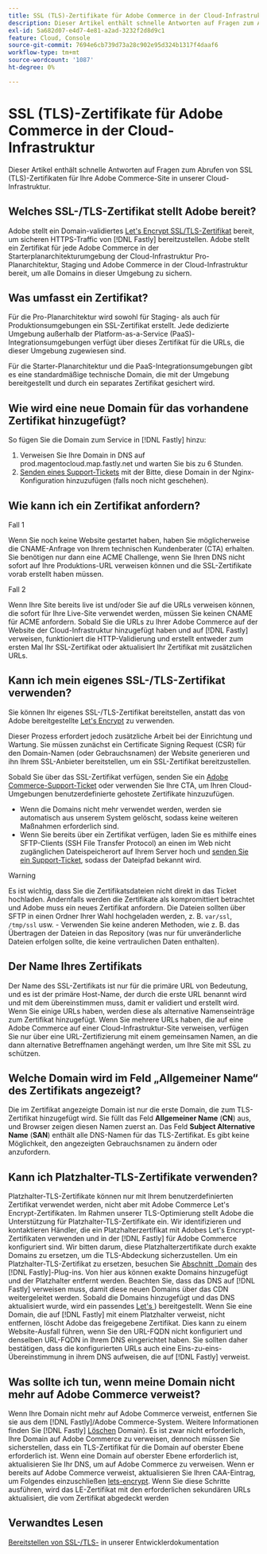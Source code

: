 ```yaml
---
title: SSL (TLS)-Zertifikate für Adobe Commerce in der Cloud-Infrastruktur
description: Dieser Artikel enthält schnelle Antworten auf Fragen zum Abrufen von SSL (TLS)-Zertifikaten für Ihre Adobe Commerce-Site in unserer Cloud-Infrastruktur.
exl-id: 5a682d07-e4d7-4e81-a2ad-3232f2d8d9c1
feature: Cloud, Console
source-git-commit: 7694e6cb739d73a28c902e95d324b1317f4daaf6
workflow-type: tm+mt
source-wordcount: '1087'
ht-degree: 0%

---
```


# SSL (TLS)-Zertifikate für Adobe Commerce in der Cloud-Infrastruktur

Dieser Artikel enthält schnelle Antworten auf Fragen zum Abrufen von SSL (TLS)-Zertifikaten für Ihre Adobe Commerce-Site in unserer Cloud-Infrastruktur.

## Welches SSL-/TLS-Zertifikat stellt Adobe bereit?

Adobe stellt ein Domain-validiertes [Let&#39;s Encrypt SSL/TLS-Zertifikat](https://letsencrypt.org/) bereit, um sicheren HTTPS-Traffic von [!DNL Fastly] bereitzustellen. Adobe stellt ein Zertifikat für jede Adobe Commerce in der Starterplanarchitekturumgebung der Cloud-Infrastruktur Pro-Planarchitektur, Staging und Adobe Commerce in der Cloud-Infrastruktur bereit, um alle Domains in dieser Umgebung zu sichern.

## Was umfasst ein Zertifikat?

Für die Pro-Planarchitektur wird sowohl für Staging- als auch für Produktionsumgebungen ein SSL-Zertifikat erstellt. Jede dedizierte Umgebung außerhalb der Platform-as-a-Service (PaaS)-Integrationsumgebungen verfügt über dieses Zertifikat für die URLs, die dieser Umgebung zugewiesen sind.

Für die Starter-Planarchitektur und die PaaS-Integrationsumgebungen gibt es eine standardmäßige technische Domain, die mit der Umgebung bereitgestellt und durch ein separates Zertifikat gesichert wird.

## Wie wird eine neue Domain für das vorhandene Zertifikat hinzugefügt?

So fügen Sie die Domain zum Service in [!DNL Fastly] hinzu:

1. Verweisen Sie Ihre Domain in DNS auf prod.magentocloud.map.fastly.net und warten Sie bis zu 6 Stunden.
1. [Senden eines Support-Tickets](/help/help-center-guide/help-center/magento-help-center-user-guide.md#submit-ticket) mit der Bitte, diese Domain in der Nginx-Konfiguration hinzuzufügen (falls noch nicht geschehen).

## Wie kann ich ein Zertifikat anfordern?

Fall 1

Wenn Sie noch keine Website gestartet haben, haben Sie möglicherweise die CNAME-Anfrage von Ihrem technischen Kundenberater (CTA) erhalten. Sie benötigen nur dann eine ACME Challenge, wenn Sie Ihren DNS nicht sofort auf Ihre Produktions-URL verweisen können und die SSL-Zertifikate vorab erstellt haben müssen.

Fall 2

Wenn Ihre Site bereits live ist und/oder Sie auf die URLs verweisen können, die sofort für Ihre Live-Site verwendet werden, müssen Sie keinen CNAME für ACME anfordern. Sobald Sie die URLs zu Ihrer Adobe Commerce auf der Website der Cloud-Infrastruktur hinzugefügt haben und auf [!DNL Fastly] verweisen, funktioniert die HTTP-Validierung und erstellt entweder zum ersten Mal Ihr SSL-Zertifikat oder aktualisiert Ihr Zertifikat mit zusätzlichen URLs.

## Kann ich mein eigenes SSL-/TLS-Zertifikat verwenden?

Sie können Ihr eigenes SSL-/TLS-Zertifikat bereitstellen, anstatt das von Adobe bereitgestellte [Let&#39;s Encrypt](https://letsencrypt.org/) zu verwenden.

Dieser Prozess erfordert jedoch zusätzliche Arbeit bei der Einrichtung und Wartung. Sie müssen zunächst ein Certificate Signing Request (CSR) für den Domain-Namen (oder Gebrauchsnamen) der Website generieren und ihn Ihrem SSL-Anbieter bereitstellen, um ein SSL-Zertifikat bereitzustellen.

Sobald Sie über das SSL-Zertifikat verfügen, senden Sie ein [Adobe Commerce-Support-Ticket](/help/help-center-guide/help-center/magento-help-center-user-guide.md#submit-ticket) oder verwenden Sie Ihre CTA, um Ihren Cloud-Umgebungen benutzerdefinierte gehostete Zertifikate hinzuzufügen.

* Wenn die Domains nicht mehr verwendet werden, werden sie automatisch aus unserem System gelöscht, sodass keine weiteren Maßnahmen erforderlich sind.
* Wenn Sie bereits über ein Zertifikat verfügen, laden Sie es mithilfe eines SFTP-Clients (SSH File Transfer Protocol) an einen im Web nicht zugänglichen Dateispeicherort auf Ihrem Server hoch und [senden Sie ein Support-Ticket](/help/help-center-guide/help-center/magento-help-center-user-guide.md#submit-ticket), sodass der Dateipfad bekannt wird.

>[!WARNING]
>
>Es ist wichtig, dass Sie die Zertifikatsdateien nicht direkt in das Ticket hochladen. Andernfalls werden die Zertifikate als kompromittiert betrachtet und Adobe muss ein neues Zertifikat anfordern.
>Die Dateien sollten über SFTP in einen Ordner Ihrer Wahl hochgeladen werden, z. B. `var/ssl`, `/tmp/ssl` usw. - Verwenden Sie keine anderen Methoden, wie z. B. das Übertragen der Dateien in das Repository (was nur für unveränderliche Dateien erfolgen sollte, die keine vertraulichen Daten enthalten).

## Der Name Ihres Zertifikats

Der Name des SSL-Zertifikats ist nur für die primäre URL von Bedeutung, und es ist der primäre Host-Name, der durch die erste URL benannt wird und mit dem übereinstimmen muss, damit er validiert und erstellt wird. Wenn Sie einige URLs haben, werden diese als alternative Namenseinträge zum Zertifikat hinzugefügt. Wenn Sie mehrere URLs haben, die auf eine Adobe Commerce auf einer Cloud-Infrastruktur-Site verweisen, verfügen Sie nur über eine URL-Zertifizierung mit einem gemeinsamen Namen, an die dann alternative Betreffnamen angehängt werden, um Ihre Site mit SSL zu schützen.

## Welche Domain wird im Feld „Allgemeiner Name“ des Zertifikats angezeigt?

Die im Zertifikat angezeigte Domain ist nur die erste Domain, die zum TLS-Zertifikat hinzugefügt wird. Sie füllt das Feld **Allgemeiner Name** (**CN**) aus, und Browser zeigen diesen Namen zuerst an. Das Feld **Subject Alternative Name** (**SAN**) enthält alle DNS-Namen für das TLS-Zertifikat. Es gibt keine Möglichkeit, den angezeigten Gebrauchsnamen zu ändern oder anzufordern.

## Kann ich Platzhalter-TLS-Zertifikate verwenden?

Platzhalter-TLS-Zertifikate können nur mit Ihrem benutzerdefinierten Zertifikat verwendet werden, nicht aber mit Adobe Commerce Let&#39;s Encrypt-Zertifikaten. Im Rahmen unserer TLS-Optimierung stellt Adobe die Unterstützung für Platzhalter-TLS-Zertifikate ein. Wir identifizieren und kontaktieren Händler, die ein Platzhalterzertifikat mit Adobes Let&#39;s Encrypt-Zertifikaten verwenden und in der [!DNL Fastly] für Adobe Commerce konfiguriert sind. Wir bitten darum, diese Platzhalterzertifikate durch exakte Domains zu ersetzen, um die TLS-Abdeckung sicherzustellen. Um ein Platzhalter-TLS-Zertifikat zu ersetzen, besuchen Sie [&#x200B; Abschnitt „Domain](https://experienceleague.adobe.com/de/docs/commerce-cloud-service/user-guide/cdn/setup-fastly/fastly-custom-cache-configuration#manage-domains) des [!DNL Fastly]-Plug-ins. Von hier aus können exakte Domains hinzugefügt und der Platzhalter entfernt werden. Beachten Sie, dass das DNS auf [!DNL Fastly] verweisen muss, damit diese neuen Domains über das CDN weitergeleitet werden. Sobald die Domains hinzugefügt und das DNS aktualisiert wurde, wird ein passendes [Let&#39;s &#x200B;](https://letsencrypt.org/)) bereitgestellt. Wenn Sie eine Domain, die auf [!DNL Fastly] mit einem Platzhalter verweist, nicht entfernen, löscht Adobe das freigegebene Zertifikat. Dies kann zu einem Website-Ausfall führen, wenn Sie den URL-FQDN nicht konfiguriert und denselben URL-FQDN in Ihrem DNS eingerichtet haben. Sie sollten daher bestätigen, dass die konfigurierten URLs auch eine Eins-zu-eins-Übereinstimmung in ihrem DNS aufweisen, die auf [!DNL Fastly] verweist.

## Was sollte ich tun, wenn meine Domain nicht mehr auf Adobe Commerce verweist?

Wenn Ihre Domain nicht mehr auf Adobe Commerce verweist, entfernen Sie sie aus dem [!DNL Fastly]/Adobe Commerce-System. Weitere Informationen finden Sie [!DNL Fastly] [Löschen &#x200B;](https://docs.fastly.com/en/guides/working-with-domains#deleting-a-domain) Domain). Es ist zwar nicht erforderlich, Ihre Domain auf Adobe Commerce zu verweisen, dennoch müssen Sie sicherstellen, dass ein TLS-Zertifikat für die Domain auf oberster Ebene erforderlich ist. Wenn eine Domain auf oberster Ebene erforderlich ist, aktualisieren Sie Ihr DNS, um auf Adobe Commerce zu verweisen. Wenn er bereits auf Adobe Commerce verweist, aktualisieren Sie Ihren CAA-Eintrag, um Folgendes einzuschließen [lets-encrypt](https://letsencrypt.org/). Wenn Sie diese Schritte ausführen, wird das LE-Zertifikat mit den erforderlichen sekundären URLs aktualisiert, die vom Zertifikat abgedeckt werden&#x200B;

## Verwandtes Lesen

[Bereitstellen von SSL-/TLS-](https://experienceleague.adobe.com/de/docs/commerce-cloud-service/user-guide/cdn/setup-fastly/fastly-configuration#provision-ssltls-certificates) in unserer Entwicklerdokumentation

